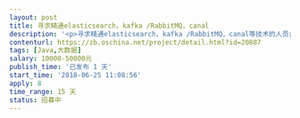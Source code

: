 ```yaml
---                
layout: post       
title: 寻求精通elasticsearch，kafka /RabbitMQ，canal           
description: '<p>寻求精通elasticsearch，kafka /RabbitMQ，canal等技术的人员合作开发</p>'     
contenturl: https://zb.oschina.net/project/detail.html?id=20887      
tags: [Java,大数据]            
salary: 10000-50000元          
publish_time: '已发布 1 天'         
start_time: '2018-06-25 11:08:56'           
apply: 8                   
time_range: 15 天              
status: 招募中                  
---                 
```


